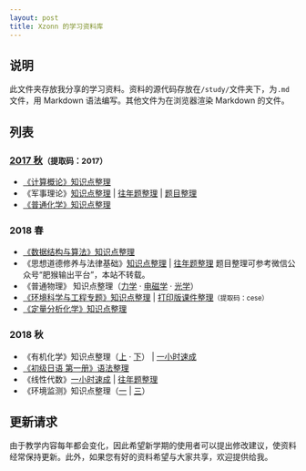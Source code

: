 ```yaml
---
layout: post
title: Xzonn 的学习资料库
---
```

## 说明
此文件夹存放我分享的学习资料。资料的源代码存放在`/study/`文件夹下，为`.md`文件，用 Markdown 语法编写。其他文件为在浏览器渲染 Markdown 的文件。

## 列表
### [2017 秋](https://pan.baidu.com/s/1ok15y4M5-e8fDh7sMHuXug)<small>（提取码：2017）</small>
* [《计算概论》知识点整理](/Introduction-To-Computation-Notes/)
* 《军事理论》[知识点整理](/军事理论-知识点整理) &#124; [往年题整理](/军事理论-往年题整理) &#124; [题目整理](/军事理论-题目整理)
* [《普通化学》知识点整理](/General-Chemistry-Notes)

### 2018 春
* [《数据结构与算法》知识点整理](/Data-Structure-And-Algorithm-Notes)
* 《思想道德修养与法律基础》[知识点整理](/An-Introduction-To-Ideological-And-Moral-Culture-And-Laws-Notes) &#124; [往年题整理](/思想道德修养与法律基础-往年题整理) <ref>题目整理可参考微信公众号“肥猴输出平台”，本站不转载。</ref>
* 《普通物理》 知识点整理（[力学](/General-Physics-Mechanics-Notes) · [电磁学](/General-Physics-Electromagnetism-Notes) · [光学](/General-Physics-Optics-Notes)）
* [《环境科学与工程专题》知识点整理](/Frontiers-In-Environmental-Science-And-Engineering-Notes) &#124; [打印版课件整理](https://pan.baidu.com/s/1XOFhe1KqlSxUpwM367d5Kw)<small>（提取码：cese）</small>
* [《定量分析化学》知识点整理](/Quantitative-Chemical-Analysis-Lab-Notes)

### 2018 秋
* 《有机化学》知识点整理（[上](/Organic-Chemistry-Notes-A) · [下](/Organic-Chemistry-Notes-B)） &#124; [一小时速成](/Organic-Chemistry-1-Hour-Review)
* [《初级日语 第一册》语法整理](/Elementary-Japanese-Book-1-Notes)
* 《线性代数》[一小时速成](/Linear-Algebra-Notes) &#124; [往年题整理](/Linear-Algebra-Tests)
* 《环境监测》知识点整理（[一](/Environmental-Monitoring-Notes-1) &#124; [三](Environmental-Monitoring-Notes-3)）

## 更新请求
由于教学内容每年都会变化，因此希望新学期的使用者可以提出修改建议，使资料经常保持更新。此外，如果您有好的资料希望与大家共享，欢迎提供给我。